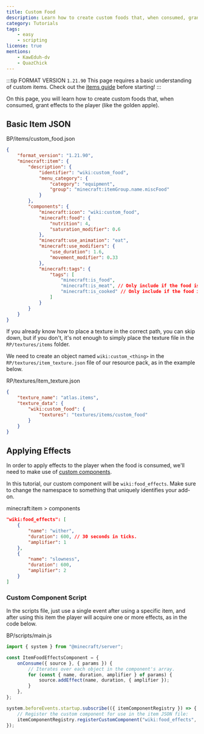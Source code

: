 ```yaml
---
title: Custom Food
description: Learn how to create custom foods that, when consumed, grant effects to the player (like the golden apple).
category: Tutorials
tags:
    - easy
    - scripting
license: true
mentions:
    - KawEduh-dv
    - QuazChick
---
```


:::tip FORMAT VERSION `1.21.90`
This page requires a basic understanding of custom items.
Check out the [items guide](/items/items-intro) before starting!
:::

On this page, you will learn how to create custom foods that, when consumed, grant effects to the player (like the golden apple).

## Basic Item JSON

<CodeHeader>BP/items/custom_food.json</CodeHeader>

```json
{
    "format_version": "1.21.90",
    "minecraft:item": {
        "description": {
            "identifier": "wiki:custom_food",
            "menu_category": {
                "category": "equipment",
                "group": "minecraft:itemGroup.name.miscFood"
            }
        },
        "components": {
            "minecraft:icon": "wiki:custom_food",
            "minecraft:food": {
                "nutrition": 4,
                "saturation_modifier": 0.6
            },
            "minecraft:use_animation": "eat",
            "minecraft:use_modifiers": {
                "use_duration": 1.6,
                "movement_modifier": 0.33
            },
            "minecraft:tags": {
                "tags": [
                    "minecraft:is_food",
                    "minecraft:is_meat", // Only include if the food is meat
                    "minecraft:is_cooked" // Only include if the food is cooked
                ]
            }
        }
    }
}
```

If you already know how to place a texture in the correct path, you can skip down, but if you don't, it's not enough to simply place the texture file in the `RP/textures/items` folder.

We need to create an object named `wiki:custom_<thing>` in the `RP/textures/item_texture.json` file of our resource pack, as in the example below.

<CodeHeader>RP/textures/item_texture.json</CodeHeader>

```json
{
    "texture_name": "atlas.items",
    "texture_data": {
        "wiki:custom_food": {
            "textures": "textures/items/custom_food"
        }
    }
}
```

## Applying Effects

In order to apply effects to the player when the food is consumed, we'll need to make use of [custom components](/items/item-events).

In this tutorial, our custom component will be `wiki:food_effects`.
Make sure to change the namespace to something that uniquely identifies your add-on.

<CodeHeader>minecraft:item > components</CodeHeader>

```json
"wiki:food_effects": [
    {
        "name": "wither",
        "duration": 600, // 30 seconds in ticks.
        "amplifier": 1
    },
    {
        "name": "slowness",
        "duration": 600,
        "amplifier": 2
    }
]
```

### Custom Component Script

In the scripts file, just use a single event after using a specific item, and after using this item the player will acquire one or more effects, as in the code below.

<CodeHeader>BP/scripts/main.js</CodeHeader>

```js
import { system } from "@minecraft/server";

const ItemFoodEffectsComponent = {
    onConsume({ source }, { params }) {
        // Iterates over each object in the component's array.
        for (const { name, duration, amplifier } of params) {
            source.addEffect(name, duration, { amplifier });
        }
    },
};

system.beforeEvents.startup.subscribe(({ itemComponentRegistry }) => {
    // Register the custom component for use in the item JSON file:
    itemComponentRegistry.registerCustomComponent("wiki:food_effects", ItemFoodEffectsComponent);
});
```
